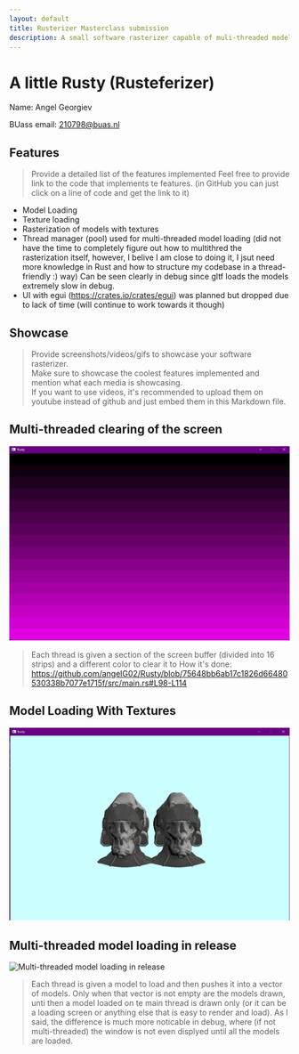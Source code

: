 ```yaml
---
layout: default
title: Rusterizer Masterclass submission
description: A small software rasterizer capable of muli-threaded model loading, drawing of loaded models with or without textures and not much more
---
```


# A little Rusty (Rusteferizer)
Name: Angel Georgiev 

BUass email: 210798@buas.nl

## Features
> Provide a detailed list of the features implemented
> Feel free to provide link to the code that implements te features. (in GitHub you can just click on a line of code and get the link to it)

+ Model Loading
+ Texture loading
+ Rasterization of models with textures
+ Thread manager (pool) used for multi-threaded model loading (did not have the time to completely figure out how to multithred the rasterization itself, however, I belive I am close to doing it, I jsut need more knowledge in Rust and how to structure my codebase in a thread-friendly :) way) Can be seen clearly in debug since gltf loads the models extremely slow in debug.
+ UI with egui (https://crates.io/crates/egui) was planned but dropped due to lack of time (will continue to work towards it though)

## Showcase
> Provide screenshots/videos/gifs to showcase your software rasterizer.  
> Make sure to showcase the coolest features implemented and mention what each media is showcasing.  
> If you want to use videos, it's recommended to upload them on youtube instead of github and just embed them in this Markdown file.

## Multi-threaded clearing of the screen
![Multi-threaded clearing of the screen](images/multithreaded-screen-clearing.png "Multi-threaded clearing of the screen")
> Each thread is given a section of the screen buffer (divided into 16 strips) and a different color to clear it to
> How it's done: https://github.com/angelG02/Rusty/blob/75648bb6ab17c1826d66480530338b7077e1715f/src/main.rs#L98-L114

## Model Loading With Textures
![Model Loading With Textures](images/model-loading-with-textures.png "Model Loading With Textures")


## Multi-threaded model loading in release
![Multi-threaded model loading in release](images/multi-threaded-model-loading.gif "Multi-threaded model loading in release")
> Each thread is given a model to load and then pushes it into a vector of models. Only when that vector is not empty are the models drawn, unti then a model loaded on te main thread is drawn only (or it can be a loading screen or anything else that is easy to render and load). As I said, the difference is much more noticable in debug, where (if not multi-threaded) the window is not even displyed until all the models are loaded.
